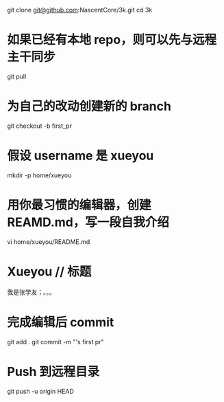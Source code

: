 git clone git@github.com:NascentCore/3k.git
cd 3k

# 如果已经有本地 repo，则可以先与远程主干同步
git pull

# 为自己的改动创建新的 branch
git checkout -b first_pr

# 假设 username 是 xueyou
mkdir -p home/xueyou
# 用你最习惯的编辑器，创建 REAMD.md，写一段自我介绍
vi home/xueyou/README.md

# Xueyou // 标题

我是张学友；。。。

# 完成编辑后 commit 
git add .
git commit -m "<username>'s first pr"

# Push 到远程目录
git push -u origin HEAD
